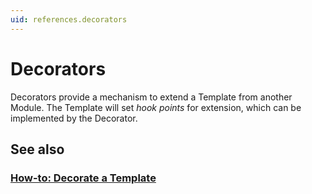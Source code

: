 ```yaml
---
uid: references.decorators
---
```

# Decorators

Decorators provide a mechanism to extend a Template from another Module. The Template will set _hook points_ for extension, which can be implemented by the Decorator.

## See also

### [How-to: Decorate a Template](xref:how-to-guides.decorate-a-template)
